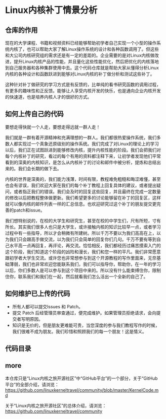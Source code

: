 # Linux内核补丁情景分析

## 仓库的作用

现在的大学课程、书籍和视频资料已经能够帮助初学者自己实现一个小型的操作系统内核了，也可以帮助大家了解Linux操作系统的设计和各种函数调用了。但这些和大公司内核研究组的需求还是有一定的差距的。企业需要的是对Linux内核做改进，提升Linux内核产品的性能，并且量化这些性能优化，然后把优化的内核落地到自己服务器和各种集群使用中去。这个代码仓库就是帮助大家从懂得分析Linux内核的各种设计和函数跃进到能够对Linux内核的补丁做分析和测试这些补丁。

这种针对补丁做研究的学习方式是有反馈的，比单纯的看书研究函数的调用过程，有更多的趣味性和正反馈。能够让人享受内核开发的快乐，也是通向企业内核开发的快速道，也是培养内核人才的很好的方式。

## 如何上传自己的代码

要想走得快就一个人走，要想走得远就一群人走！

我们就是一群有着开源精神和充满理想的一群人。我们都很热爱操作系统，我们多数人都实现过一个真象还原级别的操作系统。我们完成了对Linux的理论上的学习以后，我们正在试图跃进到能够修改内核，提升内核性能的阶段。我们会把我们对每个内核补丁的研究，看过的每个有用的资料都注释下来，让初学者发现他们平常看到的深奥的内核知识，是怎么从内核补丁的讨论和邮件中被分析，提炼和总结出来的。我们会长期的做下去。

内核的世界是深奥的，我们能力浅薄，时间有限，教程难免粗糙和晦涩难懂，甚至也会有谬误，我们欢迎大家在我们的每个补丁教程上回复具体的建议，或者提出疑问，或者指正我们的错误。我们会及时的回复这些回复，并且最终在完成一定数量的修改以后把教程整体做更新。我们希望更多的讨论能够留在补丁的回复区，这样就可以像内核的邮件列表一样的汇总信息。也欢迎研究过这个补丁的朋友提交更完善的patch和issue。

我们想特别说的，在校的大学生和研究生，甚至在校的中学生们，尺有所短，寸有所长。其实我们很多人也只是大学生，或许接触内核的知识比较早一点，或者学习过程中有一些指导，所以才会稍微有所建树。所以千万不要以为我们高高在上，以为我们只会跟高手做交流，以为我们只会简单的回复你们几句。千万不要有等到自己水平高一点再回复，再评论，再交流。恰恰相反，我们都经历过痛苦摸索入门的这个阶段，我们知道这个阶段的凶险和漫长，我们和您一样的平凡。我们非常愿意跟初学者大学生交流。或许您也非常想参与到这个开源教程的写作里面来，无奈基础薄弱，我们也非常欢迎您能联系我们，我们可以指导你，帮助你，在一年的学习以后，你们多数人是可以参与到这个项目中来的。所以没有什么能束缚住你，限制住你，联系我们和我们在一起，然后就看我们怎么活出一个全新的自己了。

## 如何维护已上传的代码
- 所有人都可以提交Issues 和 Patch。
- 提交 Patch 后经管理员审查通过，便完成维护。如果管理员拒绝请求，会向提交者写明原因。
- 知识是无价的，但是朋友更难能可贵，当您深度的参与我们教程写作的时候，我们很难不成为朋友。我们珍惜和照顾我们的每一个朋友！这是情义。

## 代码目录

## more

本仓库只是“Linux内核之旅开源社区”中“GitHub平台”的一个部分，关于“GitHub平台”的全部介绍，请浏览：
 https://github.com/linuxkerneltravel/community/blob/master/KernelCode.md

关于“Linux内核之旅开源社区”的总体介绍，请浏览：
 https://github.com/linuxkerneltravel/community

